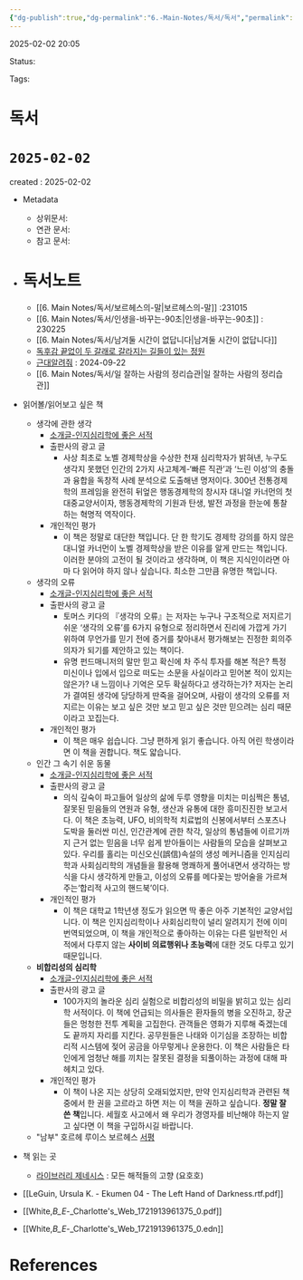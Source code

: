```yaml
---
{"dg-publish":true,"dg-permalink":"6.-Main-Notes/독서/독서","permalink":"/6.-Main-Notes/독서/독서/"}
---
```



2025-02-02 20:05

Status: 

Tags: 

# 독서
# `2025-02-02`
created : 2025-02-02

- Metadata
	- 상위문서: 
	- 연관 문서: 
	- 참고 문서: 

- # 독서노트
	- [[6. Main Notes/독서/보르헤스의-말\|보르헤스의-말]] :231015
	- [[6. Main Notes/독서/인생을-바꾸는-90초\|인생을-바꾸는-90초]] : 230225
	- [[6. Main Notes/독서/남겨둘 시간이 없답니다\|남겨둘 시간이 없답니다]] 
	- [독후감 끝없이 두 갈래로 갈라지는 길들이 있는 정원]([https://www.smlounge.co.kr/arena/article/51875](https://www.smlounge.co.kr/arena/article/51875)) 
	- [근대알려줘]([https://m.dcinside.com/board/reading/638838](https://m.dcinside.com/board/reading/638838)) : 2024-09-22
	- [[6. Main Notes/독서/일 잘하는 사람의 정리습관\|일 잘하는 사람의 정리습관]] 
- 읽어볼/읽어보고 싶은 책
	- 생각에 관한 생각
		- [소개글-인지심리학에 좋은 서적](https://blog.naver.com/togonbalto/60214186385) 
		- 출판사의 광고 글
			- 사상 최초로 노벨 경제학상을 수상한 천재 심리학자가 밝혀낸, 누구도 생각지 못했던 인간의 2가지 사고체계-‘빠른 직관’과 ‘느린 이성’의 충돌과 융합을 독창적 사례 분석으로 도출해낸 명저이다. 300년 전통경제학의 프레임을 완전히 뒤엎은 행동경제학의 창시자 대니얼 카너먼의 첫 대중교양서이자, 행동경제학의 기원과 탄생, 발전 과정을 한눈에 통찰하는 혁명적 역작이다.
		- 개인적인 평가
			- 이 책은 정말로 대단한 책입니다. 단 한 학기도 경제학 강의를 하지 않은 대니얼 카너먼이 노벨 경제학상을 받은 이유를 알게 만드는 책입니다. 이러한 분야의 고전이 될 것이라고 생각하며, 이 책은 지식인이라면 아마 다 읽어야 하지 않나 싶습니다. 최소한 그만큼 유명한 책입니다.
	- 생각의 오류
		- [소개글-인지심리학에 좋은 서적](https://blog.naver.com/togonbalto/60214186385) 
		- 출판사의 광고 글
			- 토머스 키다의 『생각의 오류』는 저자는 누구나 구조적으로 저지르기 쉬운 ‘생각의 오류’를 6가지 유형으로 정리하면서 진리에 가깝게 가기 위하여 무언가를 믿기 전에 증거를 찾아내서 평가해보는 진정한 회의주의자가 되기를 제안하고 있는 책이다.
			- 유명 펀드매니저의 말만 믿고 확신에 차 주식 투자를 해본 적은? 특정 미신이나 입에서 입으로 떠도는 소문을 사실이라고 믿어본 적이 있지는 않은가? 내 느낌이나 기억은 모두 확실하다고 생각하는가? 저자는 논리가 결여된 생각에 당당하게 딴죽을 걸어오며, 사람이 생각의 오류를 저지르는 이유는 보고 싶은 것만 보고 믿고 싶은 것만 믿으려는 심리 때문이라고 꼬집는다.
		- 개인적인 평가
			- 이 책은 매우 쉽습니다. 그냥 편하게 읽기 좋습니다. 아직 어린 학생이라면 이 책을 권합니다. 책도 얇습니다.
	- 인간 그 속기 쉬운 동물
		- [소개글-인지심리학에 좋은 서적](https://blog.naver.com/togonbalto/60214186385) 
		- 출판사의 광고 글
			- 의식 깊숙이 파고들어 일상의 삶에 두루 영향을 미치는 미심쩍은 통념, 잘못된 믿음들의 연원과 유형, 생산과 유통에 대한 흥미진진한 보고서다. 이 책은 초능력, UFO, 비의학적 치료법의 신봉에서부터 스포츠나 도박을 둘러싼 미신, 인간관계에 관한 착각, 일상의 통념들에 이르기까지 근거 없는 믿음을 너무 쉽게 받아들이는 사람들의 모습을 살펴보고 있다. 우리를 홀리는 미신오신(誤信)속설의 생성 메커니즘을 인지심리학과 사회심리학의 개념들을 활용해 명쾌하게 풀어내면서 생각하는 방식을 다시 생각하게 만들고, 이성의 오류를 메다꽂는 방어술을 가르쳐주는‘합리적 사고의 핸드북’이다.
		- 개인적인 평가
			- 이 책은 대학교 1학년생 정도가 읽으면 딱 좋은 아주 기본적인 교양서입니다. 이 책은 인지심리학이나 사회심리학이 널리 알려지기 전에 이미 번역되었으며, 이 책을 개인적으로 좋아하는 이유는 다른 일반적인 서적에서 다루지 않는 **사이비 의료행위나 초능력**에 대한 것도 다루고 있기 때문입니다.
	- **비합리성의 심리학**
		- [소개글-인지심리학에 좋은 서적](https://blog.naver.com/togonbalto/60214186385) 
		- 출판사의 광고 글
			- 100가지의 놀라운 심리 실험으로 비합리성의 비밀을 밝히고 있는 심리학 서적이다. 이 책에 언급되는 의사들은 환자들의 병을 오진하고, 장군들은 멍청한 전투 계획을 고집한다. 관객들은 영화가 지루해 죽겠는데도 끝까지 자리를 지킨다. 공무원들은 나태와 이기심을 조장하는 비합리적 시스템에 젖어 공금을 아무렇게나 운용한다. 이 책은 사람들은 타인에게 엄청난 해를 끼치는 잘못된 결정을 되풀이하는 과정에 대해 파헤치고 있다.
		- 개인적인 평가
			- 이 책이 나온 지는 상당히 오래되었지만, 만약 인지심리학과 관련된 책 중에서 한 권을 고르라고 하면 저는 이 책을 권하고 싶습니다. **정말 잘 쓴 책**입니다. 세월호 사고에서 왜 우리가 경영자를 비난해야 하는지 알고 싶다면 이 책을 구입하시길 바랍니다.
	- "남부" 호르헤 루이스 보르헤스 [서평](https://m.blog.naver.com/PostView.naver?blogId=heeya1980s&logNo=221443792206&proxyReferer=) 
- 책 읽는 곳
	- [라이브러리 제네시스](https://libgen.is/fiction/?q=William+gibson&criteria=&language=&format=)  : 모든 해적들의 고향 (요호호)
- [[LeGuin, Ursula K. - Ekumen 04 - The Left Hand of Darkness.rtf.pdf]] 
- [[White,_B_E_-_Charlotte's_Web_1721913961375_0.pdf]]
- [[White,_B_E_-_Charlotte's_Web_1721913961375_0.edn]]
# References
